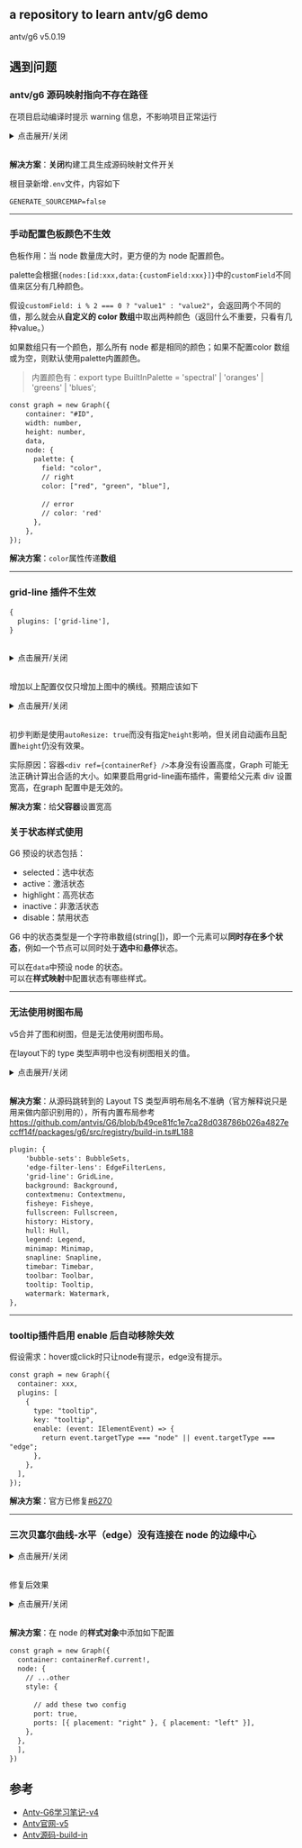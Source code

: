 ## a repository to learn antv/g6 demo

antv/g6 v5.0.19

## 遇到问题

### antv/g6 源码映射指向不存在路径


在项目启动编译时提示 warning 信息，不影响项目正常运行


<details>
<summary>点击展开/关闭</summary>

![source-mapping-error.png](./public/assets/source-mapping-error.png)

</details>  

<br/>

**解决方案**：**关闭**构建工具生成源码映射文件开关  

根目录新增`.env`文件，内容如下
```
GENERATE_SOURCEMAP=false
```

---

### 手动配置色板颜色不生效

色板作用：当 node 数量庞大时，更方便的为 node 配置颜色。

palette会根据`{nodes:[id:xxx,data:{customField:xxx}]}`中的`customField`不同值来区分有几种颜色。

假设`customField: i % 2 === 0 ? "value1" : "value2"`，会返回两个不同的值，那么就会从**自定义的 color 数组**中取出两种颜色（返回什么不重要，只看有几种value。） 

如果数组只有一个颜色，那么所有 node 都是相同的颜色；如果不配置color 数组或为空，则默认使用palette内置颜色。

> 内置颜色有：export type BuiltInPalette = 'spectral' | 'oranges' | 'greens' | 'blues';

```tsx
const graph = new Graph({
    container: "#ID",
    width: number,
    height: number,
    data,
    node: {
      palette: {
        field: "color",
        // right
        color: ["red", "green", "blue"],

        // error
        // color: 'red'
      },
    },
});
```
**解决方案**：`color`属性传递**数组**

---

### grid-line 插件不生效

```tsx
{
  plugins: ['grid-line'],
}
```
<br/>

<details>
<summary>点击展开/关闭</summary>

![grid-line-not-take-effect.png](./public/assets/grid-line-not-take-effect.png)

</details>

<br/>

增加以上配置仅仅只增加上图中的横线。预期应该如下


<details>
<summary>点击展开/关闭</summary>

![grid-line-not-take-effect.png](./public/assets/grid-line-effect.png)

</details>

<br/>


初步判断是使用`autoResize: true`而没有指定`height`影响，但关闭自动画布且配置`height`仍没有效果。

实际原因：容器`<div ref={containerRef} />`本身没有设置高度，Graph 可能无法正确计算出合适的大小。如果要启用grid-line画布插件，需要给父元素 div 设置宽高，在graph 配置中是无效的。

**解决方案**：给**父容器**设置宽高

### 关于状态样式使用

G6 预设的状态包括：

- selected：选中状态
- active：激活状态
- highlight：高亮状态
- inactive：非激活状态
- disable：禁用状态

G6 中的状态类型是一个字符串数组(string[])，即一个元素可以**同时存在多个状态**，例如一个节点可以同时处于**选中**和**悬停**状态。

可以在`data`中预设 node 的状态。  
可以在**样式映射**中配置状态有哪些样式。

--- 

### 无法使用树图布局

v5合并了图和树图，但是无法使用树图布局。

在layout下的 type 类型声明中也没有树图相关的值。

<details>
<summary>点击展开/关闭</summary>

![layout-type.png](./public/assets/layout-type.png)

![gforce-layout-not-register.png](./public/assets/layout-not-register.png)

</details>

<br/>


**解决方案**：从源码跳转到的 Layout TS 类型声明布局名不准确（官方解释说只是用来做内部识别用的），所有内置布局参考 https://github.com/antvis/G6/blob/b49ce81fc1e7ca28d038786b026a4827eccff14f/packages/g6/src/registry/build-in.ts#L188

```
plugin: {
    'bubble-sets': BubbleSets,
    'edge-filter-lens': EdgeFilterLens,
    'grid-line': GridLine,
    background: Background,
    contextmenu: Contextmenu,
    fisheye: Fisheye,
    fullscreen: Fullscreen,
    history: History,
    hull: Hull,
    legend: Legend,
    minimap: Minimap,
    snapline: Snapline,
    timebar: Timebar,
    toolbar: Toolbar,
    tooltip: Tooltip,
    watermark: Watermark,
},
```
---

### tooltip插件启用 enable 后自动移除失效

假设需求：hover或click时只让node有提示，edge没有提示。

```tsx
const graph = new Graph({
  container: xxx,
  plugins: [
    {
      type: "tooltip",
      key: "tooltip",
      enable: (event: IElementEvent) => {
        return event.targetType === "node" || event.targetType === "edge";
      },
    },
  ],
});
```

**解决方案**：官方已修复[#6270](https://github.com/antvis/G6/pull/6270)

---

### 三次贝塞尔曲线-水平（edge）没有连接在 node 的边缘中心

<details>
<summary>点击展开/关闭</summary>

![edge-not-in-center.png](./public/assets/edge-not-in-center.png)

</details>  

<br/>

修复后效果

<details>
<summary>点击展开/关闭</summary>

![edge-in-center.png](./public/assets/edge-in-center.png)

</details>

<br/>

**解决方案**：在 node 的**样式对象**中添加如下配置

```tsx
const graph = new Graph({
  container: containerRef.current!,
  node: {
    // ...other
    style: {

      // add these two config 
      port: true,
      ports: [{ placement: "right" }, { placement: "left" }],
    },
  },
  ],
})
```

## 参考
- [Antv-G6学习笔记-v4](https://github.com/puxiao/notes/blob/master/Antv-G6%E5%AD%A6%E4%B9%A0%E7%AC%94%E8%AE%B0.md)  
- [Antv官网-v5](https://g6-next.antv.antgroup.com/)
- [Antv源码-build-in](https://github.com/antvis/G6/blob/v5/packages/g6/src/registry/build-in.ts)